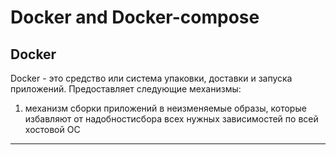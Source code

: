 # Docker and Docker-compose

## Docker

  Docker - это средство или система упаковки, доставки и запуска приложений.
  Предоставляет следующие механизмы:
  
  1.  механизм сборки приложений в неизменяемые образы, которые избавляют от надобностисбора всех нужных зависимостей по всей хостовой ОС
----------------------
